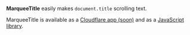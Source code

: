 **MarqueeTitle** easily makes `document.title` scrolling text.

MarqueeTitle is available as a [Cloudflare app (soon)](#) and as a [JavaScript library](https://git.io/vAPs3).
